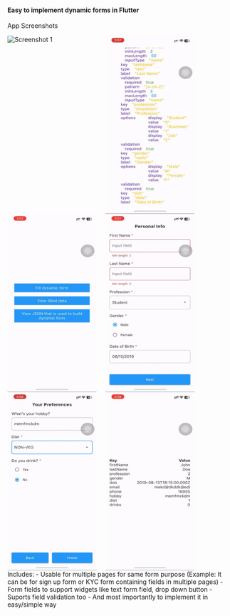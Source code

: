 #### Easy to implement dynamic forms in Flutter

App Screenshots

<div style="display: flex;">
  <img src="./screenshots/1.GIF" alt="Screenshot 1" style="width: 200px; height: 400px; margin-right: 20px;">
<img src="./screenshots/2.jpg" alt="Screenshot 1" style="width: 200px; height: 400px; margin-right: 20px;">
</div>

<div style="display: flex;">
  <img src="./screenshots/3.jpg" alt="Screenshot 1" style="width: 200px; height: 400px; margin-right: 20px;">
<img src="./screenshots/4.jpg" alt="Screenshot 1" style="width: 200px; height: 400px; margin-right: 20px;">
</div>

<div style="display: flex;">
  <img src="./screenshots/5.jpg" alt="Screenshot 1" style="width: 200px; height: 400px; margin-right: 20px;">
<img src="./screenshots/6.jpg" alt="Screenshot 1" style="width: 200px; height: 400px; margin-right: 20px;">
</div>
Includes:
- Usable for multiple pages for same form purpose (Example: It can be for sign up form or KYC form containing fields in multiple pages)
- Form fields to support widgets like text form field, drop down button
- Suports field validation too
- And most importantly to implement it in easy/simple way
